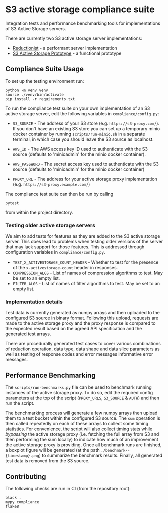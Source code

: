 # S3 active storage compliance suite

Integration tests and performance benchmarking tools for implementations of S3 Active Storage servers.

There are currently two S3 active storage server implementations:

* [Reductionist](https://github.com/stackhpc/reductionist-rs) - a performant server implementation
* [S3 Active Storage Prototype](https://github.com/stackhpc/s3-active-storage-prototype) - a functional prototype

## Compliance Suite Usage

To set up the testing environment run:

```
python -m venv venv
source ./venv/bin/activate
pip install -r requirements.txt
```

To run the compliance test suite on your own implementation of an S3 active storage server, edit the following variables in `compliance/config.py`:

- `S3_SOURCE` - The address of your S3 store (e.g. `https://s3-proxy.com/`). If you don't have an existing S3 store you can set up a temporary minio docker container by running `scripts/run-minio.sh` in a separate terminal, in which case you should leave the S3 source as localhost.
  
- `AWS_ID` - The AWS access key ID used to authenticate with the S3 source (defaults to 'minioadmin' for the minio docker container).

- `AWS_PASSWORD` - The secret access key used to authenticate with the S3 source (defaults to 'minioadmin' for the minio docker container)

- `PROXY_URL` - The address for your active storage proxy implementation (e.g. `https://s3-proxy.example.com/`)

The compliance test suite can then be run by calling 
```
pytest
```
from within the project directory.

### Testing older active storage servers

We aim to add tests for features as they are added to the S3 active storage server.
This does lead to problems when testing older versions of the server that may lack support for those features.
This is addressed through configuration variables in `compliance/config.py`.

- `TEST_X_ACTIVESTORAGE_COUNT_HEADER` - Whether to test for the presence of the `x-activestorage-count` header in responses.
- `COMPRESSION_ALGS` - List of names of compression algorithms to test. May be set to an empty list.
- `FILTER_ALGS` - List of names of filter algorithms to test. May be set to an empty list.

### Implementation details

Test data is currently generated as numpy arrays and then uploaded to the configured S3 source in binary format. Following this upload, requests are made to the active storage proxy and the proxy response is compared to the expected result based on the agreed API specification and the generated test arrays.

There are procedurally generated test cases to cover various combinations of reduction operation, data type, data shape and data slice parameters as well as testing of response codes and error messages informative error messages.



## Performance Benchmarking

The `scripts/run-benchmarks.py` file can be used to benchmark running instances of the active storage proxy. To do so, edit the required config parameters at the top of the script (`PROXY_URLS`, `S3_SOURCE` & `AUTH`) and then run the script. 

The benchmarking process will generate a few numpy arrays then upload them to a test bucket within the configured S3 source. The `sum` operation is then called repeatedly on each of these arrays to collect some timing statistics. For convenience, the script will also collect timing stats while *bypassing* the active storage proxy (i.e. fetching the full array from S3 and then performing the sum locally) to indicate how much of an improvement the active storage proxy is providing. Once all benchmark runs are finished, a boxplot figure will be generated (at the path `./benchmark--{timestamp}.png`) to summarize the benchmark results. Finally, all generated test data is removed from the S3 source.

## Contributing

The following checks are run in CI (from the repository root):

```
black .
mypy compliance
flake8
```
